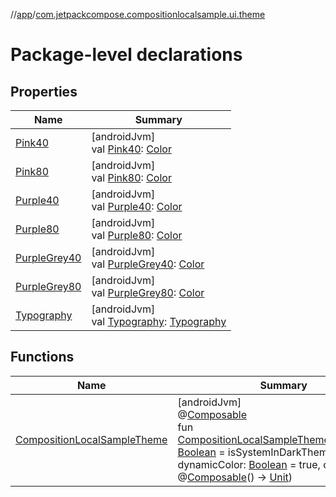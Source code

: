 //[app](../../index.md)/[com.jetpackcompose.compositionlocalsample.ui.theme](index.md)

# Package-level declarations

## Properties

| Name | Summary |
|---|---|
| [Pink40](-pink40.md) | [androidJvm]<br>val [Pink40](-pink40.md): [Color](https://developer.android.com/reference/kotlin/androidx/compose/ui/graphics/Color.html) |
| [Pink80](-pink80.md) | [androidJvm]<br>val [Pink80](-pink80.md): [Color](https://developer.android.com/reference/kotlin/androidx/compose/ui/graphics/Color.html) |
| [Purple40](-purple40.md) | [androidJvm]<br>val [Purple40](-purple40.md): [Color](https://developer.android.com/reference/kotlin/androidx/compose/ui/graphics/Color.html) |
| [Purple80](-purple80.md) | [androidJvm]<br>val [Purple80](-purple80.md): [Color](https://developer.android.com/reference/kotlin/androidx/compose/ui/graphics/Color.html) |
| [PurpleGrey40](-purple-grey40.md) | [androidJvm]<br>val [PurpleGrey40](-purple-grey40.md): [Color](https://developer.android.com/reference/kotlin/androidx/compose/ui/graphics/Color.html) |
| [PurpleGrey80](-purple-grey80.md) | [androidJvm]<br>val [PurpleGrey80](-purple-grey80.md): [Color](https://developer.android.com/reference/kotlin/androidx/compose/ui/graphics/Color.html) |
| [Typography](-typography.md) | [androidJvm]<br>val [Typography](-typography.md): [Typography](https://developer.android.com/reference/kotlin/androidx/compose/material3/Typography.html) |

## Functions

| Name | Summary |
|---|---|
| [CompositionLocalSampleTheme](-composition-local-sample-theme.md) | [androidJvm]<br>@[Composable](https://developer.android.com/reference/kotlin/androidx/compose/runtime/Composable.html)<br>fun [CompositionLocalSampleTheme](-composition-local-sample-theme.md)(darkTheme: [Boolean](https://kotlinlang.org/api/latest/jvm/stdlib/kotlin/-boolean/index.html) = isSystemInDarkTheme(), dynamicColor: [Boolean](https://kotlinlang.org/api/latest/jvm/stdlib/kotlin/-boolean/index.html) = true, content: @[Composable](https://developer.android.com/reference/kotlin/androidx/compose/runtime/Composable.html)() -&gt; [Unit](https://kotlinlang.org/api/latest/jvm/stdlib/kotlin/-unit/index.html)) |
